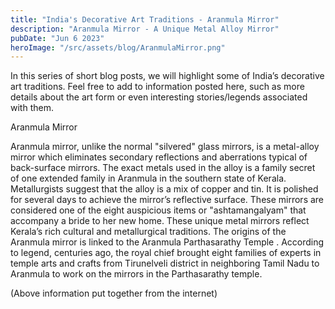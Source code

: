 ```yaml
---
title: "India's Decorative Art Traditions - Aranmula Mirror"
description: "Aranmula Mirror - A Unique Metal Alloy Mirror"
pubDate: "Jun 6 2023"
heroImage: "/src/assets/blog/AranmulaMirror.png"
---
```

In this series of short blog posts, we will highlight some of India’s decorative art traditions. Feel free to add to information posted here, such as more details about the art form or even interesting stories/legends associated with them.

Aranmula Mirror

Aranmula mirror, unlike the normal "silvered" glass mirrors, is a metal-alloy mirror which eliminates secondary reflections and aberrations typical of back-surface mirrors. The exact metals used in the alloy is a family secret of one extended family in Aranmula in the southern state of Kerala. Metallurgists suggest that the alloy is a mix of copper and tin. It is polished for several days to achieve the mirror’s reflective surface. These mirrors are considered one of the eight auspicious items or "ashtamangalyam" that accompany a bride to her new home. These unique metal mirrors reflect Kerala’s rich cultural and metallurgical traditions. The origins of the Aranmula mirror is linked to the Aranmula Parthasarathy Temple . According to legend, centuries ago, the royal chief brought eight families of experts in temple arts and crafts from Tirunelveli district in neighboring Tamil Nadu to Aranmula to work on the mirrors in the Parthasarathy temple.

(Above information put together from the internet)
